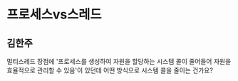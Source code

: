 # 프로세스vs스레드 

## 김한주

멀티스레드 장점에 '프로세스를 생성하여 자원을 할당하는 시스템 콜이 줄어들어 자원을 효율적으로 관리할 수 있음'이 있던데 어떤 방식으로 시스템 콜을 줄이는 건가요?
